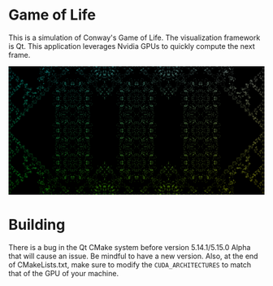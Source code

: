 # Game of Life

This is a simulation of Conway's Game of Life. The visualization framework is Qt. This application leverages Nvidia GPUs to quickly compute the next frame.

<p align="center">
  <img src="./examples/game-of-life.png" width="1024" title="Example">
</p>

# Building

There is a bug in the Qt CMake system before version 5.14.1/5.15.0 Alpha that will cause an issue. Be mindful to have a new version. Also, at the end of CMakeLists.txt, make sure to modify the `CUDA_ARCHITECTURES` to match that of the GPU of your machine.
